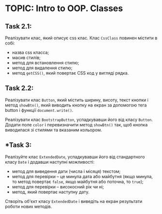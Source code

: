 # TOPIC: Intro to OOP. Classes

## Task 2.1:
Реалізувати клас, який описує css клас. Клас `CssClass` повинен містити в собі:
- назва css класса;
- масив стилів;
- метод для встановлення стилю;
- метод для видалення стилю;
- метод `getCSS()`, який повертає CSS код у вигляді рядка.

## Task 2.2:
Реалізувати клас `Button`, який містить ширину, висоту, текст кнопки і метод `showBtn()`, який виводить кнопку на екран за допомогою тега button і функції `document.write()`.

Реалізувати клас `BootstrapButton`, успадкувавши його від класу `Button`. Додати поле `color` і перевизначити метод `showBtn()` так, щоб кнопка виводилася зі стилями та вказаним кольором.

## \*Task 3:
Реалізуйте клас `ExtendedDate`, успадкувавши його від стандартного класу `Date` і додавши наступні можливості:
- метод для виведення дати (числа і місяця) текстом;
- метод для перевірки – це минула дата або майбутня (якщо минула, то метод повертає `false`, якщо майбутня або поточна, то `true`);
- метод для перевірки – високосний рік чи ні;
- метод, який повертає наступну дату.

Створіть об'єкт класу `ExtendedDate` і виведіть на екран результати роботи нових методів.
